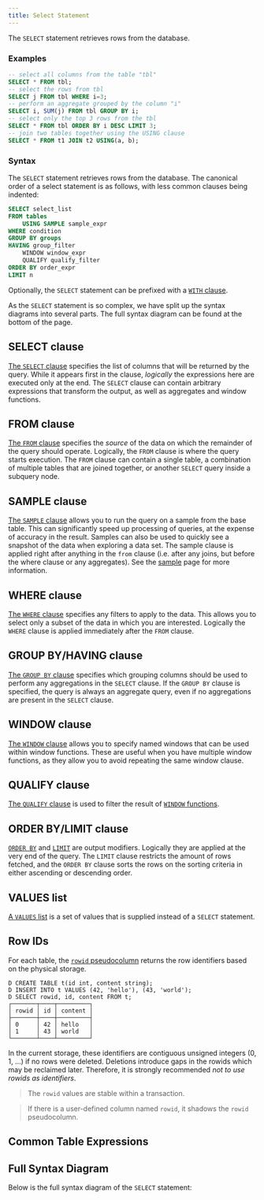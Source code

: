 ```yaml
---
title: Select Statement
---
```


The `SELECT` statement retrieves rows from the database.

### Examples
```sql
-- select all columns from the table "tbl"
SELECT * FROM tbl;
-- select the rows from tbl
SELECT j FROM tbl WHERE i=3;
-- perform an aggregate grouped by the column "i"
SELECT i, SUM(j) FROM tbl GROUP BY i;
-- select only the top 3 rows from the tbl
SELECT * FROM tbl ORDER BY i DESC LIMIT 3;
-- join two tables together using the USING clause
SELECT * FROM t1 JOIN t2 USING(a, b);
```

### Syntax
The `SELECT` statement retrieves rows from the database. The canonical order of a select statement is as follows, with less common clauses being indented:

```sql
SELECT select_list
FROM tables
    USING SAMPLE sample_expr
WHERE condition
GROUP BY groups
HAVING group_filter
    WINDOW window_expr
    QUALIFY qualify_filter
ORDER BY order_expr
LIMIT n
```

Optionally, the `SELECT` statement can be prefixed with a [`WITH` clause](/docs/sql/query-syntax/with).

As the `SELECT` statement is so complex, we have split up the syntax diagrams into several parts. The full syntax diagram can be found at the bottom of the page.

## SELECT clause
<div id="rrdiagram3"></div>

[The `SELECT` clause](/docs/sql/query-syntax/select) specifies the list of columns that will be returned by the query. While it appears first in the clause, *logically* the expressions here are executed only at the end. The `SELECT` clause can contain arbitrary expressions that transform the output, as well as aggregates and window functions.

## FROM clause
<div id="rrdiagram4"></div>

[The `FROM` clause](/docs/sql/query-syntax/from) specifies the *source* of the data on which the remainder of the query should operate. Logically, the `FROM` clause is where the query starts execution. The `FROM` clause can contain a single table, a combination of multiple tables that are joined together, or another `SELECT` query inside a subquery node.

## SAMPLE clause
<div id="rrdiagram10"></div>

[The `SAMPLE` clause](/docs/sql/query-syntax/sample) allows you to run the query on a sample from the base table. This can significantly speed up processing of queries, at the expense of accuracy in the result. Samples can also be used to quickly see a snapshot of the data when exploring a data set. The sample clause is applied right after anything in the `from` clause (i.e. after any joins, but before the where clause or any aggregates). See the [sample](/docs/sql/samples) page for more information.

## WHERE clause
<div id="rrdiagram5"></div>

[The `WHERE` clause](/docs/sql/query-syntax/where) specifies any filters to apply to the data. This allows you to select only a subset of the data in which you are interested. Logically the `WHERE` clause is applied immediately after the `FROM` clause.

## GROUP BY/HAVING clause
<div id="rrdiagram6"></div>

[The `GROUP BY` clause](/docs/sql/query-syntax/groupby) specifies which grouping columns should be used to perform any aggregations in the `SELECT` clause. If the `GROUP BY` clause is specified, the query is always an aggregate query, even if no aggregations are present in the `SELECT` clause.

## WINDOW clause
<div id="rrdiagram7"></div>

[The `WINDOW` clause](/docs/sql/query-syntax/window) allows you to specify named windows that can be used within window functions. These are useful when you have multiple window functions, as they allow you to avoid repeating the same window clause.

## QUALIFY clause
<div id="rrdiagram11"></div>

[The `QUALIFY` clause](/docs/sql/query-syntax/qualify) is used to filter the result of [`WINDOW` functions](/docs/sql/window-functions).

## ORDER BY/LIMIT clause
<div id="rrdiagram8"></div>

[`ORDER BY`](/docs/sql/query-syntax/orderby) and [`LIMIT`](/docs/sql/query-syntax/limit) are output modifiers. Logically they are applied at the very end of the query. The `LIMIT` clause restricts the amount of rows fetched, and the `ORDER BY` clause sorts the rows on the sorting criteria in either ascending or descending order.

## VALUES list
<div id="rrdiagram9"></div>

[A `VALUES` list](/docs/sql/query-syntax/values) is a set of values that is supplied instead of a `SELECT` statement.

## Row IDs

For each table, the [`rowid` pseudocolumn](https://docs.oracle.com/cd/B19306_01/server.102/b14200/pseudocolumns008.htm) returns the row identifiers based on the physical storage.


```
D CREATE TABLE t(id int, content string);
D INSERT INTO t VALUES (42, 'hello'), (43, 'world');
D SELECT rowid, id, content FROM t;
┌───────┬────┬─────────┐
│ rowid │ id │ content │
├───────┼────┼─────────┤
│ 0     │ 42 │ hello   │
│ 1     │ 43 │ world   │
└───────┴────┴─────────┘
```

In the current storage, these identifiers are contiguous unsigned integers (0, 1, ...) if no rows were deleted. Deletions introduce gaps in the rowids which may be reclaimed later. Therefore, it is strongly recommended *not to use rowids as identifiers*.

> The `rowid` values are stable within a transaction.

> If there is a user-defined column named `rowid`, it shadows the `rowid` pseudocolumn.


## Common Table Expressions
<div id="rrdiagram2"></div>

## Full Syntax Diagram
Below is the full syntax diagram of the `SELECT` statement:

<div id="rrdiagram"></div>

